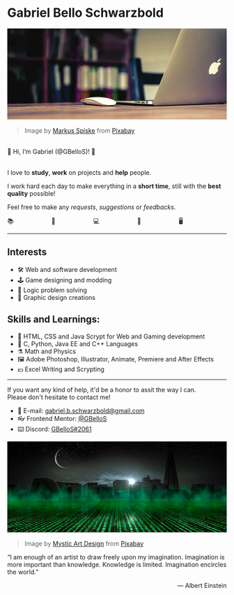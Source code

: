 # Gabriel Bello Schwarzbold

![Office picture](images/office.jpg)
> Image by [Markus Spiske](https://pixabay.com/users/markusspiske-670330/?utm_source=link-attribution&amp;utm_medium=referral&amp;utm_campaign=image&amp;utm_content=581131) from [Pixabay](https://pixabay.com//?utm_source=link-attribution&amp;utm_medium=referral&amp;utm_campaign=image&amp;utm_content=581131)

<br>👋 Hi, I’m Gabriel (@GBelloS)! 🙂<br><br>

I love to **study**, **work** on projects and **help** people.

I work hard each day to make everything in a **short time**, still with the **best quality** possible!

Feel free to make any *requests*, *suggestions* or *feedbacks*.

📚                      🧮                      💻                      📱                      🖥

---

## Interests

- 🛠 Web and software development
- 🕹 Game designing and modding
- 🧮 Logic problem solving
- 🌆 Graphic design creations

## Skills and Learnings:

- 📰 HTML, CSS and Java Scrypt for Web and Gaming development
- 🔢 C, Python, Java EE and C++ Languages
- ⚗ Math and Physics
- 🖼 Adobe Photoshop, Illustrator, Animate, Premiere and After Effects
- 💵 Excel Writing and Scrypting

---

If you want any kind of help, it'd be a honor to assit the way I can.<br>Please don't hesitate to contact me!

- 📨 E-mail: gabriel.b.schwarzbold@gmail.com<!-- - 🎎 Linkedin: [@GBelloS](https://www.linkedin.com/in/gbellos/en) -->
- 👓 Frontend Mentor: [@GBelloS](https://www.frontendmentor.io/profile/GBelloS)<!-- - 🐤 Twitter: [@gbeiios](https://www.twitter.com/GBeIIoS) -->
- ⌨️ Discord: [GBelloS#2061](https://discordapp.com/users/200020674356576257)<!-- - 👍 Facebook: [schwarzbold](https://www.facebook.com/schwarzbold/) -->


![Coding city picture](images/coding.jpg)
> Image by [Mystic Art Design](https://pixabay.com/pt/users/mysticsartdesign-322497/?utm_source=link-attribution&amp;utm_medium=referral&amp;utm_campaign=image&amp;utm_content=702178) from [Pixabay](https://pixabay.com/pt//?utm_source=link-attribution&amp;utm_medium=referral&amp;utm_campaign=image&amp;utm_content=702178)

“I am enough of an artist to draw freely upon my imagination. Imagination is more important than knowledge. Knowledge is limited. Imagination encircles the world.”
<div align="right">― Albert Einstein</div>

<!-- GBelloS/GBelloS is a ✨ special ✨ repository because its `README.md` (this file) appears on your GitHub profile.
You can click the Preview link to take a look at your changes. -->
